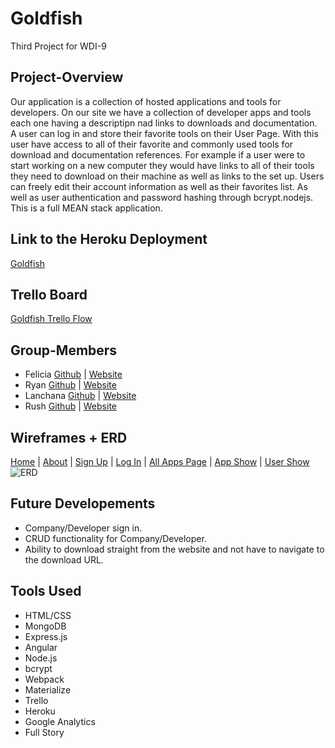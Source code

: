 # Goldfish
Third Project for WDI-9

## Project-Overview

Our application is a collection of hosted applications and tools for developers. On our site we have a collection of developer apps and tools each one having a descriptipn nad links to downloads and documentation. A user can log in and store their favorite tools on their User Page. With this user have access to all of their favorite and commonly used tools for download and documentation references. For example if a user were to start working on a new computer they would have links to all of their tools they need to download on their machine as well as links to the set up. Users can freely edit their account information as well as their favorites list. As well as user authentication and password hashing through bcrypt.nodejs. This is a full MEAN stack application.

## Link to the Heroku Deployment
[Goldfish](https://dry-sands-98107.herokuapp.com)

## Trello Board
[Goldfish Trello Flow](https://trello.com/b/qyuPNOx6/goldfish)

## Group-Members
- Felicia
	[Github](https://github.com/neysa21) |
	[Website](//)
- Ryan
	[Github](https://github.com/Ryan-Wilkinson) |
	[Website](http://lazer-lizards-86830.bitballoon.com/)
- Lanchana
	[Github](https://github.com/lanchana) |
	[Website](//)
- Rush
	[Github](https://github.com/RushMyers) |
	[Website](http://rushdavidmyers.bitballoon.com/)

## Wireframes + ERD
  [Home](http://i.imgur.com/pZP4yTA.jpg) |
  [About](http://i.imgur.com/NMbymDu.jpg) |
  [Sign Up](http://i.imgur.com/6lYMYjk.jpg) |
  [Log In](http://i.imgur.com/oSfBuUe.jpg) |
  [All Apps Page](http://i.imgur.com/kWK3WT1.jpg) |
  [App Show](http://i.imgur.com/hjLQkMb.jpg) |
  [User Show](http://i.imgur.com/mdl0DQ3.jpg)
  ![ERD](http://i.imgur.com/dwnk5W8.jpg)

## Future Developements
- Company/Developer sign in.
- CRUD functionality for Company/Developer.
- Ability to download straight from the website and not have to navigate to the download URL.

## Tools Used
- HTML/CSS
- MongoDB
- Express.js
- Angular
- Node.js
- bcrypt
- Webpack
- Materialize
- Trello
- Heroku
- Google Analytics
- Full Story
